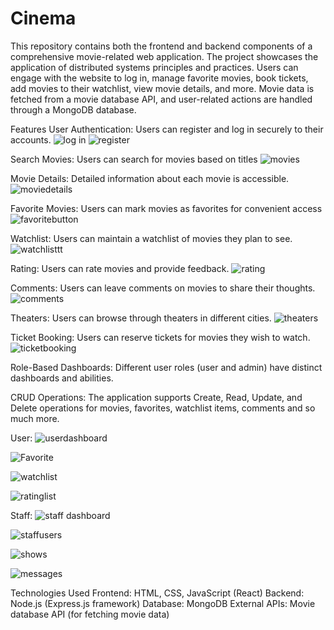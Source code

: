 # Cinema
This repository contains both the frontend and backend components of a comprehensive movie-related web application. The project showcases the application of distributed systems principles and practices. Users can engage with the website to log in, manage favorite movies, book tickets, add movies to their watchlist, view movie details, and more. Movie data is fetched from a movie database API, and user-related actions are handled through a MongoDB database.

Features
User Authentication: Users can register and log in securely to their accounts.
![log in](https://github.com/ferideberisha/Cinema/assets/93921511/54655c00-2c9a-4108-b8dd-af5c681d9136)
![register](https://github.com/ferideberisha/Cinema/assets/93921511/5f4faf48-e70b-45b5-88a6-246d82c66817)

Search Movies: Users can search for movies based on titles
![movies](https://github.com/ferideberisha/Cinema/assets/93921511/b51ff177-b12e-4bbb-ad5f-f1eae4fd4ecb)

Movie Details: Detailed information about each movie is accessible.
![moviedetails](https://github.com/ferideberisha/Cinema/assets/93921511/621517be-93ba-4702-8b48-a57f066e93a2)

Favorite Movies: Users can mark movies as favorites for convenient access
![favoritebutton](https://github.com/ferideberisha/Cinema/assets/93921511/9e44fc51-4ecb-4c76-b2ca-9a2c003a93b8)

Watchlist: Users can maintain a watchlist of movies they plan to see.
![watchlisttt](https://github.com/ferideberisha/Cinema/assets/93921511/d2dee7f9-5a8d-4700-ae67-672e267dd5eb)

Rating: Users can rate movies and provide feedback.
![rating](https://github.com/ferideberisha/Cinema/assets/93921511/5185e90e-4891-40fd-97a2-ed6267e88425)

Comments: Users can leave comments on movies to share their thoughts.
![comments](https://github.com/ferideberisha/Cinema/assets/93921511/89128201-a056-48aa-ad54-a8f7515ec3e4)

Theaters: Users can browse through theaters in different cities.
![theaters](https://github.com/ferideberisha/Cinema/assets/93921511/5aeb706c-5c80-46ee-803d-d124fb64daeb)

Ticket Booking: Users can reserve tickets for movies they wish to watch.
![ticketbooking](https://github.com/ferideberisha/Cinema/assets/93921511/e5169057-bd50-4f28-a39e-e0c7574045a9)

Role-Based Dashboards: Different user roles (user and admin) have distinct dashboards and abilities.

CRUD Operations: The application supports Create, Read, Update, and Delete operations for movies, favorites, watchlist items, comments and so much more.

User:
![userdashboard](https://github.com/ferideberisha/Cinema/assets/93921511/e00e033a-c8c8-4482-9290-2b0e4483564a)

![Favorite](https://github.com/ferideberisha/Cinema/assets/93921511/80ae8393-af7e-40d0-9b4f-1208dd463aa8)

![watchlist](https://github.com/ferideberisha/Cinema/assets/93921511/a4055e5a-c3a3-4c99-8bdd-a065dc9a762d)

![ratinglist](https://github.com/ferideberisha/Cinema/assets/93921511/37ecad5a-6acf-4084-8272-85f1c1ad9d3c)

Staff:
![staff dashboard](https://github.com/ferideberisha/Cinema/assets/93921511/9b9ab287-9e73-4b1c-abc6-8d2776dbdbd0)

![staffusers](https://github.com/ferideberisha/Cinema/assets/93921511/f1bb803f-a6da-41ff-b507-3bc588a1dd12)

![shows](https://github.com/ferideberisha/Cinema/assets/93921511/50a7a1df-8742-4dc4-ab42-799784923355)

![messages](https://github.com/ferideberisha/Cinema/assets/93921511/c9862733-90cc-4883-98d5-9997f42c6db8)

Technologies Used
Frontend: HTML, CSS, JavaScript (React)
Backend: Node.js (Express.js framework)
Database: MongoDB
External APIs: Movie database API (for fetching movie data)


